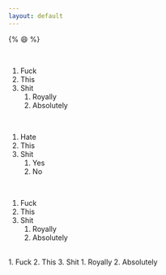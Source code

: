 ```yaml
---
layout: default
---
```


{% :smile: %}

<br>

1. Fuck
2. This
3. Shit
   1. Royally
   2. Absolutely

<br>

1. Hate
2. This
3. Shit
   1. Yes
   2. No

<br>

1. Fuck
2. This
3. Shit
   1. Royally
   2. Absolutely

<br>
1. Fuck
2. This
3. Shit
   1. Royally
   2. Absolutely
